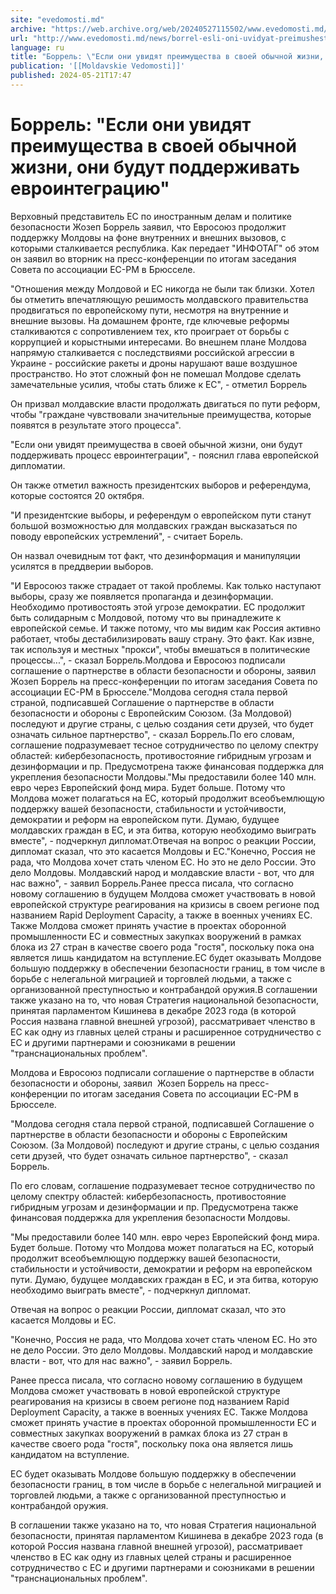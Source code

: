```yaml
---
site: "evedomosti.md"
archive: "https://web.archive.org/web/20240527115502/www.evedomosti.md/news/borrel-esli-oni-uvidyat-preimushestva-v-svoej-obychnoj-zhizn"
url: "http://www.evedomosti.md/news/borrel-esli-oni-uvidyat-preimushestva-v-svoej-obychnoj-zhizn"
language: ru
title: "Боррель: \"Если они увидят преимущества в своей обычной жизни, они будут поддерживать евроинтеграцию\""
publication: '[[Moldavskie Vedomosti]]'
published: 2024-05-21T17:47
---
```


# Боррель: "Если они увидят преимущества в своей обычной жизни, они будут поддерживать евроинтеграцию"

Верховный представитель ЕС по иностранным делам и политике безопасности Жозеп Боррель заявил, что Евросоюз продолжит поддержку Молдовы на фоне внутренних и внешних вызовов, с которыми сталкивается республика. Как передает "ИНФОТАГ" об этом он заявил во вторник на пресс-конференции по итогам заседания Совета по ассоциации ЕС-РМ в Брюсселе.

"Отношения между Молдовой и ЕС никогда не были так близки. Хотел бы отметить впечатляющую решимость молдавского правительства продвигаться по европейскому пути, несмотря на внутренние и внешние вызовы. На домашнем фронте, где ключевые реформы сталкиваются с сопротивлением тех, кто проиграет от борьбы с коррупцией и корыстными интересами. Во внешнем плане Молдова напрямую сталкивается с последствиями российской агрессии в Украине - российские ракеты и дроны нарушают ваше воздушное пространство. Но этот сложный фон не помешал Молдове сделать замечательные усилия, чтобы стать ближе к ЕС", - отметил Боррель

Он призвал молдавские власти продолжать двигаться по пути реформ, чтобы "граждане чувствовали значительные преимущества, которые появятся в результате этого процесса".

"Если они увидят преимущества в своей обычной жизни, они будут поддерживать процесс евроинтеграции", - пояснил глава европейской дипломатии.

Он также отметил важность президентских выборов и референдума, которые состоятся 20 октября.

"И президентские выборы, и референдум о европейском пути станут большой возможностью для молдавских граждан высказаться по поводу европейских устремлений", - считает Борель.

Он назвал очевидным тот факт, что дезинформация и манипуляции усилятся в преддверии выборов.

"И Евросоюз также страдает от такой проблемы. Как только наступают выборы, сразу же появляется пропаганда и дезинформации. Необходимо противостоять этой угрозе демократии. ЕС продолжит быть солидарным с Молдовой, потому что вы принадлежите к европейской семье. И также потому, что мы видим как Россия активно работает, чтобы дестабилизировать вашу страну. Это факт. Как извне, так используя и местных "прокси", чтобы вмешаться в политические процессы...", - сказал Боррель.Молдова и Евросоюз подписали соглашение о партнерстве в области безопасности и обороны, заявил  Жозеп Боррель на пресс-конференции по итогам заседания Совета по ассоциации ЕС-РМ в Брюсселе."Молдова сегодня стала первой страной, подписавшей Соглашение о партнерстве в области безопасности и обороны с Европейским Союзом. (За Молдовой) последуют и другие страны, с целью создания сети друзей, что будет означать сильное партнерство", - сказал Боррель.По его словам, соглашение подразумевает тесное сотрудничество по целому спектру областей: кибербезопасность, противостояние гибридным угрозам и дезинформации и пр. Предусмотрена также финансовая поддержка для укрепления безопасности Молдовы."Мы предоставили более 140 млн. евро через Европейский фонд мира. Будет больше. Потому что Молдова может полагаться на ЕС, который продолжит всеобъемлющую поддержку вашей безопасности, стабильности и устойчивости, демократии и реформ на европейском пути. Думаю, будущее молдавских граждан в ЕС, и эта битва, которую необходимо выиграть вместе", - подчеркнул дипломат.Отвечая на вопрос о реакции России, дипломат сказал, что это касается Молдовы и ЕС."Конечно, Россия не рада, что Молдова хочет стать членом ЕС. Но это не дело России. Это дело Молдовы. Молдавский народ и молдавские власти - вот, что для нас важно", - заявил Боррель.Ранее пресса писала, что согласно новому соглашению в будущем Молдова сможет участвовать в новой европейской структуре реагирования на кризисы в своем регионе под названием Rapid Deployment Capacity, а также в военных учениях ЕС. Также Молдова сможет принять участие в проектах оборонной промышленности ЕС и совместных закупках вооружений в рамках блока из 27 стран в качестве своего рода "гостя", поскольку пока она является лишь кандидатом на вступление.ЕС будет оказывать Молдове большую поддержку в обеспечении безопасности границ, в том числе в борьбе с нелегальной миграцией и торговлей людьми, а также с организованной преступностью и контрабандой оружия.В соглашении также указано на то, что новая Стратегия национальной безопасности, принятая парламентом Кишинева в декабре 2023 года (в которой Россия названа главной внешней угрозой), рассматривает членство в ЕС как одну из главных целей страны и расширенное сотрудничество с ЕС и другими партнерами и союзниками в решении "транснациональных проблем".

Молдова и Евросоюз подписали соглашение о партнерстве в области безопасности и обороны, заявил  Жозеп Боррель на пресс-конференции по итогам заседания Совета по ассоциации ЕС-РМ в Брюсселе.

"Молдова сегодня стала первой страной, подписавшей Соглашение о партнерстве в области безопасности и обороны с Европейским Союзом. (За Молдовой) последуют и другие страны, с целью создания сети друзей, что будет означать сильное партнерство", - сказал Боррель.

По его словам, соглашение подразумевает тесное сотрудничество по целому спектру областей: кибербезопасность, противостояние гибридным угрозам и дезинформации и пр. Предусмотрена также финансовая поддержка для укрепления безопасности Молдовы.

"Мы предоставили более 140 млн. евро через Европейский фонд мира. Будет больше. Потому что Молдова может полагаться на ЕС, который продолжит всеобъемлющую поддержку вашей безопасности, стабильности и устойчивости, демократии и реформ на европейском пути. Думаю, будущее молдавских граждан в ЕС, и эта битва, которую необходимо выиграть вместе", - подчеркнул дипломат.

Отвечая на вопрос о реакции России, дипломат сказал, что это касается Молдовы и ЕС.

"Конечно, Россия не рада, что Молдова хочет стать членом ЕС. Но это не дело России. Это дело Молдовы. Молдавский народ и молдавские власти - вот, что для нас важно", - заявил Боррель.

Ранее пресса писала, что согласно новому соглашению в будущем Молдова сможет участвовать в новой европейской структуре реагирования на кризисы в своем регионе под названием Rapid Deployment Capacity, а также в военных учениях ЕС. Также Молдова сможет принять участие в проектах оборонной промышленности ЕС и совместных закупках вооружений в рамках блока из 27 стран в качестве своего рода "гостя", поскольку пока она является лишь кандидатом на вступление.

ЕС будет оказывать Молдове большую поддержку в обеспечении безопасности границ, в том числе в борьбе с нелегальной миграцией и торговлей людьми, а также с организованной преступностью и контрабандой оружия.

В соглашении также указано на то, что новая Стратегия национальной безопасности, принятая парламентом Кишинева в декабре 2023 года (в которой Россия названа главной внешней угрозой), рассматривает членство в ЕС как одну из главных целей страны и расширенное сотрудничество с ЕС и другими партнерами и союзниками в решении "транснациональных проблем".